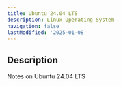 ```yaml
---
title: Ubuntu 24.04 LTS
description: Linux Operating System
navigation: false 
lastModified: '2025-01-08'
---
```


## Description

Notes on Ubuntu 24.04 LTS
